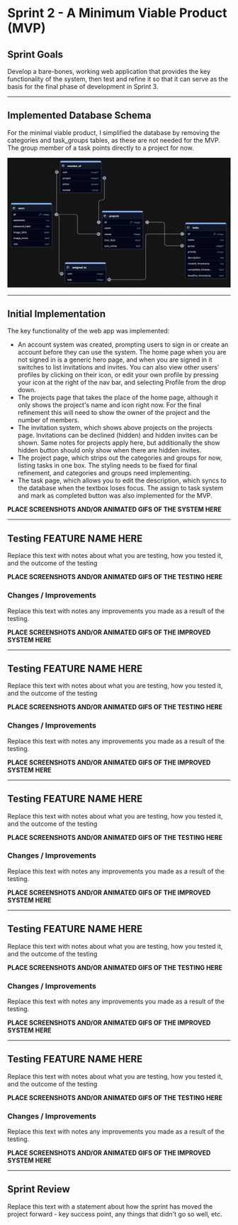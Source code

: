 # Sprint 2 - A Minimum Viable Product (MVP)


## Sprint Goals

Develop a bare-bones, working web application that provides the key functionality of the system, then test and refine it so that it can serve as the basis for the final phase of development in Sprint 3.


---

## Implemented Database Schema

For the minimal viable product, I simplified the database by removing the categories and task_groups tables, as these are not needed for the MVP. The group member of a task points directly to a project for now.

![SCREENSHOT OF DB SCHEMA](screenshots/mvp_db_schema.png)


---

## Initial Implementation

The key functionality of the web app was implemented:
- An account system was created, prompting users to sign in or create an account before they can use the system. The home page when you are not signed in is a generic hero page, and when you are signed in it switches to list invitations and invites. You can also view other users' profiles by clicking on their icon, or edit your own profile by pressing your icon at the right of the nav bar, and selecting Profile from the drop down.
- The projects page that takes the place of the home page, although it only shows the project's name and icon right now. For the final refinement this will need to show the owner of the project and the number of members.
- The invitation system, which shows above projects on the projects page. Invitations can be declined (hidden) and hidden invites can be shown. Same notes for projects apply here, but additionally the show hidden button should only show when there are hidden invites.
- The project page, which strips out the categories and groups for now, listing tasks in one box. The styling needs to be fixed for final refinement, and categories and groups need implementing.
- The task page, which allows you to edit the description, which syncs to the database when the textbox loses focus. The assign to task system and mark as completed button was also implemented for the MVP.

**PLACE SCREENSHOTS AND/OR ANIMATED GIFS OF THE SYSTEM HERE**


---

## Testing FEATURE NAME HERE

Replace this text with notes about what you are testing, how you tested it, and the outcome of the testing

**PLACE SCREENSHOTS AND/OR ANIMATED GIFS OF THE TESTING HERE**

### Changes / Improvements

Replace this text with notes any improvements you made as a result of the testing.

**PLACE SCREENSHOTS AND/OR ANIMATED GIFS OF THE IMPROVED SYSTEM HERE**


---

## Testing FEATURE NAME HERE

Replace this text with notes about what you are testing, how you tested it, and the outcome of the testing

**PLACE SCREENSHOTS AND/OR ANIMATED GIFS OF THE TESTING HERE**

### Changes / Improvements

Replace this text with notes any improvements you made as a result of the testing.

**PLACE SCREENSHOTS AND/OR ANIMATED GIFS OF THE IMPROVED SYSTEM HERE**


---

## Testing FEATURE NAME HERE

Replace this text with notes about what you are testing, how you tested it, and the outcome of the testing

**PLACE SCREENSHOTS AND/OR ANIMATED GIFS OF THE TESTING HERE**

### Changes / Improvements

Replace this text with notes any improvements you made as a result of the testing.

**PLACE SCREENSHOTS AND/OR ANIMATED GIFS OF THE IMPROVED SYSTEM HERE**


---

## Testing FEATURE NAME HERE

Replace this text with notes about what you are testing, how you tested it, and the outcome of the testing

**PLACE SCREENSHOTS AND/OR ANIMATED GIFS OF THE TESTING HERE**

### Changes / Improvements

Replace this text with notes any improvements you made as a result of the testing.

**PLACE SCREENSHOTS AND/OR ANIMATED GIFS OF THE IMPROVED SYSTEM HERE**


---

## Testing FEATURE NAME HERE

Replace this text with notes about what you are testing, how you tested it, and the outcome of the testing

**PLACE SCREENSHOTS AND/OR ANIMATED GIFS OF THE TESTING HERE**

### Changes / Improvements

Replace this text with notes any improvements you made as a result of the testing.

**PLACE SCREENSHOTS AND/OR ANIMATED GIFS OF THE IMPROVED SYSTEM HERE**


---

## Sprint Review

Replace this text with a statement about how the sprint has moved the project forward - key success point, any things that didn't go so well, etc.

